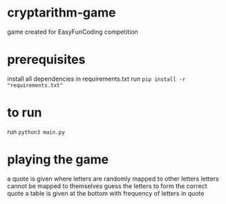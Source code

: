 # cryptarithm-game

game created for EasyFunCoding competition

# prerequisites
install all dependencies in requirements.txt
run `pip install -r "requirements.txt"`

# to run
run `python3 main.py`

# playing the game
a quote is given where letters are randomly mapped to other letters
letters cannot be mapped to themselves
guess the letters to form the correct quote
a table is given at the bottom with frequency of letters in quote
